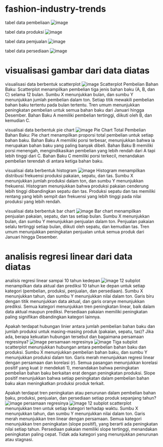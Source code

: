 # fashion-industry-trends
tabel data pembeliaan
![image](https://github.com/faizfairuzikbar/fashion-industry-trends/assets/167222911/db604c60-8ca2-4914-b68b-69f803d9c884)

tabel data produksi
![image](https://github.com/faizfairuzikbar/fashion-industry-trends/assets/167222911/bf1257e7-bd45-4c74-9c08-01fce17b14d7)

tabel data pemjualan
![image](https://github.com/faizfairuzikbar/fashion-industry-trends/assets/167222911/716bbd6a-722f-499a-be9e-910a31d23347)

tabel data persediaan
![image](https://github.com/faizfairuzikbar/fashion-industry-trends/assets/167222911/1751c139-f15d-4f53-8f8a-858dcb155feb)

# visualisasi gambar dari data diatas
visualisasi data berbentuk scatterplot
![image](https://github.com/faizfairuzikbar/fashion-industry-trends/assets/167222911/39be5070-8bad-47b7-8854-9228a804964f)
Scatterplot Pembelian Bahan Baku:
Scatterplot menampilkan pembelian tiga jenis bahan baku (A, B, dan C) selama 12 bulan.
Sumbu X menunjukkan bulan, dan sumbu Y menunjukkan jumlah pembelian dalam ton.
Setiap titik mewakili pembelian bahan baku tertentu pada bulan tertentu.
Tren umum menunjukkan peningkatan pembelian untuk semua bahan baku dari Januari hingga Desember.
Bahan Baku A memiliki pembelian tertinggi, diikuti oleh B, dan kemudian C.

visualisai data berbentuk pie chart
![image](https://github.com/faizfairuzikbar/fashion-industry-trends/assets/167222911/aecf6df3-2dd8-4a74-9240-1b9f3bdbb88f)
Pie Chart Total Pembelian Bahan Baku:
Pie chart menampilkan proporsi total pembelian untuk setiap bahan baku.
Bahan Baku A memiliki porsi terbesar, menunjukkan bahwa ia merupakan bahan baku yang paling banyak dibeli.
Bahan Baku B memiliki porsi menengah, mengindikasikan pembelian yang lebih rendah dari A tapi lebih tinggi dari C.
Bahan Baku C memiliki porsi terkecil, menandakan pembelian terendah di antara ketiga bahan baku.

visualisai data berbentuk histogram
![image](https://github.com/faizfairuzikbar/fashion-industry-trends/assets/167222911/820c49a5-b076-403e-8eeb-cbd39fbea9ae)
Histogram menampilkan distribusi frekuensi produksi pakaian, sepatu, dan tas.
Sumbu X menunjukkan jumlah produksi dalam ton, dan sumbu Y menunjukkan frekuensi.
Histogram menunjukkan bahwa produksi pakaian cenderung lebih tinggi dibandingkan sepatu dan tas.
Produksi sepatu dan tas memiliki rentang yang lebih sempit dan frekuensi yang lebih tinggi pada nilai produksi yang lebih rendah.

visualisai data berbentuk bar chart
![image](https://github.com/faizfairuzikbar/fashion-industry-trends/assets/167222911/63f8ae86-1ef4-46ee-80e0-9b5dc266baf0)
Bar chart menampilkan penjualan pakaian, sepatu, dan tas setiap bulan.
Sumbu X menunjukkan bulan, dan sumbu Y menunjukkan penjualan dalam ton.
Penjualan pakaian selalu tertinggi setiap bulan, diikuti oleh sepatu, dan kemudian tas.
Tren umum menunjukkan peningkatan penjualan untuk semua produk dari Januari hingga Desember.

# analisis regresi linear dari data diatas
analisis regresi linear sampai 10 tahun kedepan
![image](https://github.com/faizfairuzikbar/fashion-industry-trends/assets/167222911/c5d01932-2654-4a1c-8a3e-f0dc62ebbe68)
12 subplot menampilkan data aktual dan prediksi 10 tahun ke depan untuk setiap kategori (pembelian, produksi, penjualan, dan persediaan).
Sumbu X menunjukkan tahun, dan sumbu Y menunjukkan nilai dalam ton.
Garis biru dengan titik menunjukkan data aktual, dan garis oranye menunjukkan prediksi.
Semua kategori menunjukkan tren peningkatan linear, baik dalam data aktual maupun prediksi.
Persediaan pakaian memiliki peningkatan paling signifikan dibandingkan kategori lainnya.

Apakah terdapat hubungan linier antara jumlah pembelian bahan baku dan jumlah produksi untuk masing-masing produk (pakaian, sepatu, tas)? Jika ada, berapa kekuatan hubungan tersebut dan bagaimana persamaan regresinya?
![image](https://github.com/faizfairuzikbar/fashion-industry-trends/assets/167222911/c3f37eb1-5f15-4a33-92dd-72e7972ff405)
persamaan regresinya 
![image](https://github.com/faizfairuzikbar/fashion-industry-trends/assets/167222911/0222d764-bc9f-4a93-80ad-fec442211cae)
Tiga subplot scatterplot menunjukkan hubungan antara pembelian bahan baku dan produksi.
Sumbu X menunjukkan pembelian bahan baku, dan sumbu Y menunjukkan produksi dalam ton.
Garis merah menunjukkan regresi linear dengan persamaan dan korelasi (r).
Semua pasangan menunjukkan korelasi positif yang kuat (r mendekati 1), menandakan bahwa peningkatan pembelian bahan baku berkaitan erat dengan peningkatan produksi.
Slope positif menunjukkan bahwa setiap peningkatan dalam pembelian bahan baku akan meningkatkan produksi produk terkait.

Apakah terdapat tren peningkatan atau penurunan dalam pembelian bahan baku, produksi, penjualan, dan persediaan setiap produk sepanjang tahun?
![image](https://github.com/faizfairuzikbar/fashion-industry-trends/assets/167222911/767f3e03-550d-4a5e-b1ab-e8d37e900934)
persamaan regresinya
![image](https://github.com/faizfairuzikbar/fashion-industry-trends/assets/167222911/9d2e2b2c-d6fb-41b5-aa49-5184a51cb3ae)
12 subplot scatterplot menunjukkan tren untuk setiap kategori terhadap waktu.
Sumbu X menunjukkan tahun, dan sumbu Y menunjukkan nilai dalam ton.
Garis merah menunjukkan tren linear dengan persamaan.
Semua kategori menunjukkan tren peningkatan (slope positif), yang berarti ada peningkatan nilai setiap tahun.
Persediaan pakaian memiliki slope tertinggi, menandakan peningkatan paling cepat.
Tidak ada kategori yang menunjukkan penurunan atau stagnasi.



